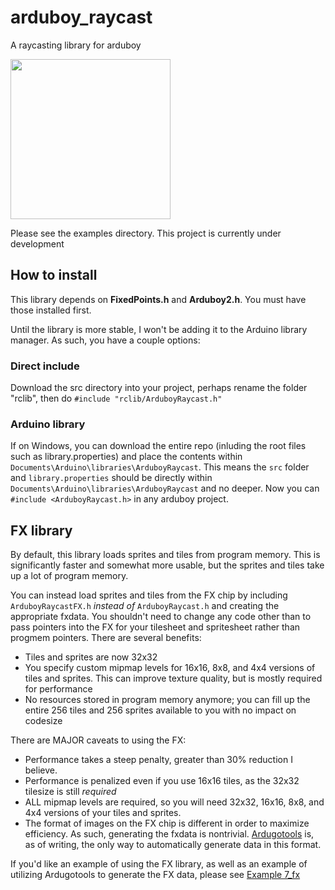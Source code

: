 # arduboy_raycast
A raycasting library for arduboy

<img src="https://qcs.shsbs.xyz/api/file/raw/jmsdk" width="256">

Please see the examples directory. This project is currently under development

## How to install

This library depends on **FixedPoints.h** and **Arduboy2.h**. You must have those installed first.

Until the library is more stable, I won't be adding it to the Arduino library manager. As such, you have
a couple options:

### Direct include 
Download the src directory into your project, perhaps rename the folder "rclib", then do `#include "rclib/ArduboyRaycast.h"`

### Arduino library
If on Windows, you can download the entire repo (inluding the root files such as library.properties) and place the contents
within `Documents\Arduino\libraries\ArduboyRaycast`. This means the `src` folder and `library.properties` should be 
directly within `Documents\Arduino\libraries\ArduboyRaycast` and no deeper. Now you can `#include <ArduboyRaycast.h>` 
in any arduboy project.

## FX library
By default, this library loads sprites and tiles from program memory. This is significantly
faster and somewhat more usable, but the sprites and tiles take up a lot of program memory.

You can instead load sprites and tiles from the FX chip by including `ArduboyRaycastFX.h`
*instead of* `ArduboyRaycast.h` and creating the appropriate fxdata. You shouldn't need to
change any code other than to pass pointers into the FX for your tilesheet and spritesheet 
rather than progmem pointers. There are several benefits:
- Tiles and sprites are now 32x32
- You specify custom mipmap levels for 16x16, 8x8, and 4x4 versions of tiles and sprites.
  This can improve texture quality, but is mostly required for performance
- No resources stored in program memory anymore; you can fill up the entire 256 tiles 
  and 256 sprites available to you with no impact on codesize

There are MAJOR caveats to using the FX:
- Performance takes a steep penalty, greater than 30% reduction I believe.
- Performance is penalized even if you use 16x16 tiles, as the 32x32 tilesize is
  still *required*
- ALL mipmap levels are required, so you will need 32x32, 16x16, 8x8, and 4x4 versions
  of your tiles and sprites.
- The format of images on the FX chip is different in order to maximize efficiency.
  As such, generating the fxdata is nontrivial. [Ardugotools](https://github.com/randomouscrap98/ardugotools)
  is, as of writing, the only way to automatically generate data in this format. 

If you'd like an example of using the FX library, as well as an example of utilizing 
Ardugotools to generate the FX data, please see [Example 7_fx](https://github.com/randomouscrap98/arduboy_raycast/tree/main/examples/7_fx)
